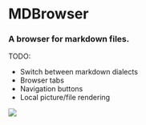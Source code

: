 # MDBrowser


### A browser for markdown files.

TODO:
- Switch between markdown dialects
- Browser tabs
- Navigation buttons
- Local picture/file rendering

<img src="http://pantoff0l.nl/~tuxx/markdown.png">

